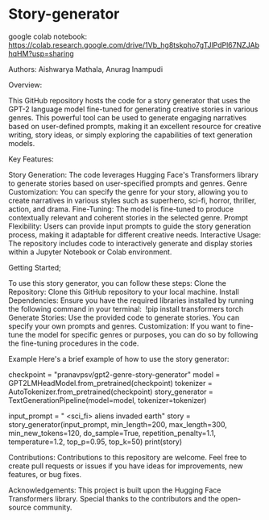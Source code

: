 # Story-generator

google colab notebook: https://colab.research.google.com/drive/1Vb_hg8tskpho7gTJlPdPl67NZJAbhqHM?usp=sharing


Authors: Aishwarya Mathala, Anurag Inampudi


Overview:

This GitHub repository hosts the code for a story generator that uses the GPT-2 language model fine-tuned for generating creative stories in various genres. This powerful tool can be used to generate engaging narratives based on user-defined prompts, making it an excellent resource for creative writing, story ideas, or simply exploring the capabilities of text generation models.

Key Features:

Story Generation: The code leverages Hugging Face's Transformers library to generate stories based on user-specified prompts and genres.
Genre Customization: You can specify the genre for your story, allowing you to create narratives in various styles such as superhero, sci-fi, horror, thriller, action, and drama.
Fine-Tuning: The model is fine-tuned to produce contextually relevant and coherent stories in the selected genre.
Prompt Flexibility: Users can provide input prompts to guide the story generation process, making it adaptable for different creative needs.
Interactive Usage: The repository includes code to interactively generate and display stories within a Jupyter Notebook or Colab environment.

Getting Started;


To use this story generator, you can follow these steps:
Clone the Repository: Clone this GitHub repository to your local machine.
Install Dependencies: Ensure you have the required libraries installed by running the following command in your terminal:
 !pip install transformers torch	 
Generate Stories: Use the provided code to generate stories. You can specify your own prompts and genres.
Customization: If you want to fine-tune the model for specific genres or purposes, you can do so by following the fine-tuning procedures in the code.

Example
Here's a brief example of how to use the story generator:


checkpoint = "pranavpsv/gpt2-genre-story-generator"
model = GPT2LMHeadModel.from_pretrained(checkpoint)
tokenizer = AutoTokenizer.from_pretrained(checkpoint)
story_generator = TextGenerationPipeline(model=model, tokenizer=tokenizer)

input_prompt = "<BOS> <sci_fi> aliens invaded earth"
story = story_generator(input_prompt, min_length=200, max_length=300, min_new_tokens=120, do_sample=True,
           repetition_penalty=1.1, temperature=1.2,
           top_p=0.95, top_k=50)
print(story)

Contributions:
Contributions to this repository are welcome. Feel free to create pull requests or issues if you have ideas for improvements, new features, or bug fixes.

Acknowledgements:
This project is built upon the Hugging Face Transformers library. Special thanks to the contributors and the open-source community.

